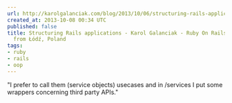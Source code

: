 ```yaml
---
url: http://karolgalanciak.com/blog/2013/10/06/structuring-rails-applications/
created_at: 2013-10-08 00:34 UTC
published: false
title: Structuring Rails applications - Karol Galanciak - Ruby On Rails developer
  from Łódź, Poland
tags:
- ruby
- rails
- oop
---
```


"I prefer to call them (service objects) usecases and in /services I put some wrappers concerning third party APIs."
